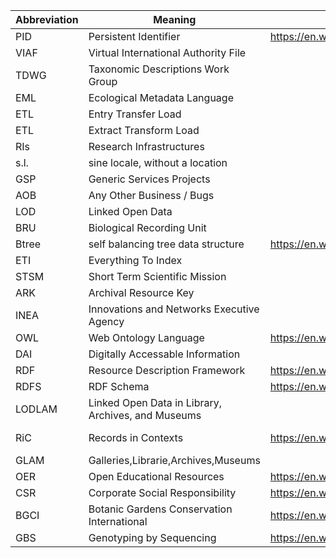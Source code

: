Abbreviation|Meaning|Wiki_Link|Reference_Link
---|---|---|---
PID|Persistent Identifier|https://en.wikipedia.org/wiki/Persistent_identifier|
VIAF|Virtual International Authority File||
TDWG|Taxonomic Descriptions Work Group||
EML|Ecological Metadata Language||
ETL|Entry Transfer Load||
ETL|Extract Transform Load||
RIs|Research Infrastructures||
s.l.|sine locale, without a location||
GSP|Generic Services Projects||
AOB|Any Other Business / Bugs||
LOD|Linked Open Data||
BRU|Biological Recording Unit||
Btree|self balancing tree data structure|https://en.wikipedia.org/wiki/B-tree|
ETI|Everything To Index||
STSM|Short Term Scientific Mission||
ARK|Archival Resource Key||
INEA|Innovations and Networks Executive Agency||https://ec.europa.eu/inea/en/
OWL|Web Ontology Language|https://en.wikipedia.org/wiki/Web_Ontology_Language|
DAI|Digitally Accessable Information||
RDF|Resource Description Framework|https://en.wikipedia.org/wiki/Resource_Description_Framework|
RDFS|RDF Schema|https://en.wikipedia.org/wiki/RDF_Schema|
LODLAM|Linked Open Data in Library, Archives, and Museums||https://lodlam.net/
RiC|Records in Contexts|https://en.wikipedia.org/wiki/Records_in_Contexts|https://www.ica.org/en/egad-ric-conceptual-model, https://web.esrc.unimelb.edu.au/ICAD/biogs/E000067b.htm
GLAM|Galleries,Librarie,Archives,Museums||
OER|Open Educational Resources|https://en.wikipedia.org/wiki/Open_educational_resources|https://unesdoc.unesco.org/ark:/48223/pf0000370936
CSR|Corporate Social Responsibility|https://en.wikipedia.org/wiki/Corporate_social_responsibility|
BGCI|Botanic Gardens Conservation International|https://en.wikipedia.org/wiki/Botanic_Gardens_Conservation_International|https://www.bgci.org/
GBS|Genotyping by Sequencing|https://en.wikipedia.org/wiki/Genotyping_by_sequencing|
